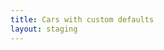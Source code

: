 ```yaml
---
title: Cars with custom defaults
layout: staging
---
```

<div
    data-drivenow-widget='SearchWidget'
    data-vehicle-category='car-hire'
    data-location-country-code="US"
    data-pickup-location="geo;Washington Dulles Airport (IAD);38.967495,-77.4495388"
    data-pickup-date="2019-05-20"
    data-dropoff-date="2019-05-25"
    data-pickup-time="8:00"
    data-dropoff-time="14:15"
></div>